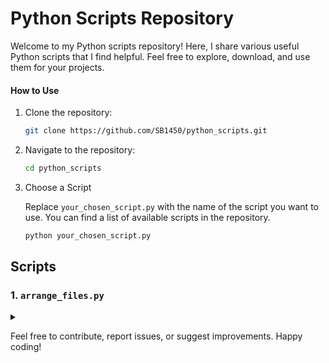 # Python Scripts Repository

Welcome to my Python scripts repository! Here, I share various useful Python scripts that I find helpful. Feel free to explore, download, and use them for your projects.

#### How to Use

1. Clone the repository:

    ```bash
    git clone https://github.com/SB1450/python_scripts.git
    ```

2. Navigate to the repository:

    ```bash
    cd python_scripts
    ```

3. Choose a Script

    Replace `your_chosen_script.py` with the name of the script you want to use. You can find a list of available scripts in the repository.

    ```bash
    python your_chosen_script.py
    ```


## Scripts

### 1. `arrange_files.py`
<details>

<summary></summary>

This script organizes files within a directory by sorting them into specific folders based on their types. For example, it can move photos to a 'photos' folder, programs to a 'programs' folder, documents to a 'documents' folder, and audio/video files to an 'audio_video' folder.

</details>



Feel free to contribute, report issues, or suggest improvements. Happy coding!
